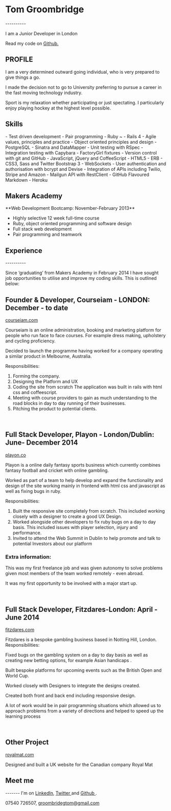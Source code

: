<h1> Tom Groombridge </h1>
----------

I am a Junior Developer in London

Read my code on  <a href="https://github.com/TomGroombridge"> Github. </a>

<h2>PROFILE</h2>
<p>I am a very determined outward going individual, who is very prepared to give things a go. </p>
<p>I made the decision not to go to University preferring to pursue a career in the fast moving technology industry.</p>
<p>Sport is my relaxation whether participating or just spectating.  I particularly enjoy playing hockey at the highest level possible.</p>


<h2>Skills</h2>
  - Test­ driven development
  - Pair programming
  - Ruby ~
  - Rails 4
  - Agile values, principles and practice
  - Object­ oriented principles and design
  - PostgreSQL
  - Sinatra and DataMapper
  - Unit testing with RSpec
  - Integration testing with Capybara
  - FactoryGirl fixtures
  - Version control with git and GitHub
  - JavaScript, jQuery and CoffeeScript
  - HTML5
  - ERB
  - CSS3, Sass and Twitter Bootstrap 3
  - WebSockets
  - User authentication and authorisation with bcrypt and Devise
  - Integration of APIs including Twilio, Stripe and Amazon
  - Mailgun API with RestClient
  - GitHub Flavoured Markdown
  - Heroku



<h2>Makers Academy</h2>
**Web Development Bootcamp: November-February 2013**

  - Highly selective 12 week full-time course
  - Ruby, object oriented programming and software design
  - Full stack web development
  - Pair programming and teamwork


<h2>Experience</h2>
----------

<p>Since ‘graduating’ from Makers Academy in February 2014 I have sought job opportunities to utilise and improve my coding skills. This is outlined below:</p>


<h2>Founder & Developer, Courseiam - LONDON: December - to date</h2>
  <a href="http://www.courseiam.com/">courseiam.com</a>
<p>Courseiam is an online administration, booking and marketing platform for people who run face to face courses. For example dress making, upholstery and cycling proficiency.</p>
<p>Decided to launch the programme having worked for a company operating a similar product in Melbourne, Australia.</p>

Responsibilities:
  1. Forming the company.
  2. Designing the Platform and UX
  3. Coding the site from scratch
      The application was built in rails with html css and coffeescript.
  4.  Meeting with course providers to gain as much understanding to the road blocks in day to day running of their businesses.
  5. Pitching the product to potential clients.
<br>

<h2>Full Stack Developer, Playon - London/Dublin: June- December 2014</h2>
<a href="https://playon.co/">playon.co</a>
<p>Playon is a online daily fantasy sports business which currently combines fantasy football and cricket with online gambling.</p>
<p>Worked as part of a team to help develop and expand the functionality and design of the site working mainly in frontend with html css and javascript as well as fixing bugs in ruby.</p>

Responsibilities:
  1. Built the responsive site completely from scratch. This included working closely with a designer to create a good UX Design.
  2. Worked alongside other developers to fix ruby bugs on a day to day basis. This included issues with player selection, injury and performance.
  3. Invited to attend the Web Summit in Dublin to help promote and talk to potential Investors about our platform

<h3>Extra information:</h3>
<p>This was my first freelance job and was given autonomy to solve problems given most members of the team worked remotely - even abroad.</p>
<p>It was my first opportunity to be involved with a major start up.</p>

<br>
<h2>Full Stack Developer, Fitzdares-London: April - June 2014</h2>
<a href="http://fitzdares.com/">fitzdares.com</a>
<p>Fitzdares is a bespoke gambling business based in Notting Hill, London.
Responsibilities:</p>
<p>Fixed bugs on the gambling system on a day to day basis as well as creating new betting options, for example Asian handicaps .</p>
<p>Built bespoke platforms for upcoming events such as the British Open and World Cup.</p>
<p>Worked closely with Designers to integrate the designs created.</p>
<p>Created both front and back end including responsive design.</p>
<p>A lot of work would be in pair programming situations which allowed us to approach problems from a variety of directions and helped to speed up the learning process</p>

<br>
<h2>Other Project</h2>
<a href="http://www.royalmat.co.uk/">royalmat.com</a>
<p>Designed and built a UK website for the Canadian company Royal Mat</p>



<h2>Meet me</h2>
-------
I'm on <a href="http://www.linkedin.com/profile/view?id=304908361&trk=nav_responsive_tab_profile_pic">LinkedIn</a>,  <a href="https://twitter.com/TomGroombridge">Twitter </a> and  <a href="https://github.com/TomGroombridge">Github </a>.

07540 726507,
groombridegtom@gmail.com

